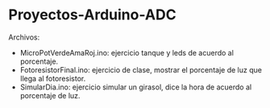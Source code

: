 # Proyectos-Arduino-ADC
Archivos:
* MicroPotVerdeAmaRoj.ino: ejercicio tanque y leds de acuerdo al porcentaje.
* FotoresistorFinal.ino: ejercicio de clase, mostrar el porcentaje de luz que llega al fotoresistor.
* SimularDia.ino: ejercicio simular un girasol, dice la hora de acuerdo al porcentaje de luz.
